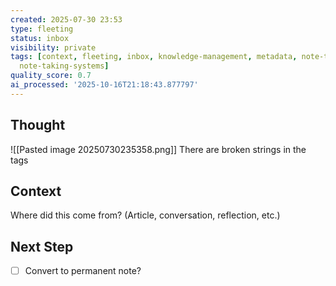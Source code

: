 ```yaml
---
created: 2025-07-30 23:53
type: fleeting
status: inbox
visibility: private
tags: [context, fleeting, inbox, knowledge-management, metadata, note-taking, note-taking-system,
  note-taking-systems]
quality_score: 0.7
ai_processed: '2025-10-16T21:18:43.877797'
---
```

<!--
NOTE: This file uses a static date for validation. For new notes, use:
created: 2025-07-30 23:53
-->

## Thought  
![[Pasted image 20250730235358.png]]
There are broken strings in the tags
## Context  
Where did this come from? (Article, conversation, reflection, etc.)

## Next Step  
- [ ] Convert to permanent note?
